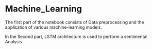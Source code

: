# Machine_Learning
The first part of the notebook consists of Data preprocessing and the application of various machine-learning models.

In the Second part, LSTM architecture is used to perform a sentimental Analysis
